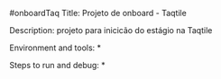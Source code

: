 #onboardTaq
Title: Projeto de onboard - Taqtile

Description: projeto para inicicão do estágio na Taqtile

Environment and tools: *

Steps to run and debug: *
